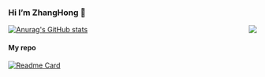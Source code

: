 ### Hi I’m ZhangHong 👋

[![Anurag's GitHub stats](https://github-readme-stats.vercel.app/api?username=985492783&show_icons=true&hide_border=true&theme=radical)](https://github.com/anuraghazra/github-readme-stats)
<img align="right" src="https://github-readme-stats.vercel.app/api/top-langs/?username=985492783">


#### My repo


[![Readme Card](https://github-readme-stats.vercel.app/api/pin/?username=985492783&repo=ThreadPool-Agent)](https://github.com/anuraghazra/github-readme-stats)

